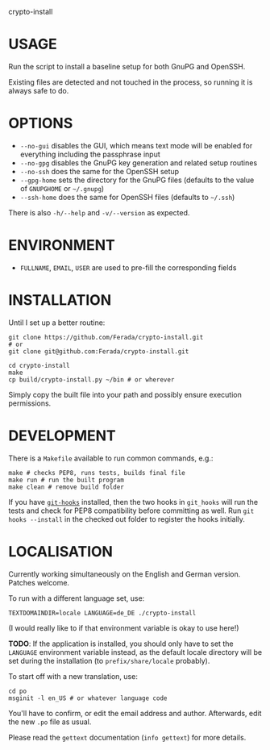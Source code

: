 crypto-install

# USAGE

Run the script to install a baseline setup for both GnuPG and OpenSSH.

Existing files are detected and not touched in the process, so running
it is always safe to do.

# OPTIONS

- `--no-gui` disables the GUI, which means text mode will be enabled for
  everything including the passphrase input
- `--no-gpg` disables the GnuPG key generation and related setup
  routines
- `--no-ssh` does the same for the OpenSSH setup
- `--gpg-home` sets the directory for the GnuPG files (defaults to the
  value of `GNUPGHOME` or `~/.gnupg`)
- `--ssh-home` does the same for OpenSSH files (defaults to `~/.ssh`)

There is also `-h/--help` and `-v/--version` as expected.

# ENVIRONMENT

- `FULLNAME`, `EMAIL`, `USER` are used to pre-fill the corresponding
  fields

# INSTALLATION

Until I set up a better routine:

    git clone https://github.com/Ferada/crypto-install.git
    # or
    git clone git@github.com:Ferada/crypto-install.git

    cd crypto-install
    make
    cp build/crypto-install.py ~/bin # or wherever

Simply copy the built file into your path and possibly ensure execution
permissions.

# DEVELOPMENT

There is a `Makefile` available to run common commands, e.g.:

    make # checks PEP8, runs tests, builds final file
    make run # run the built program
    make clean # remove build folder

If you have [`git-hooks`](https://github.com/icefox/git-hooks)
installed, then the two hooks in `git_hooks` will run the tests and
check for PEP8 compatibility before committing as well.  Run
`git hooks --install` in the checked out folder to register the hooks
initially.

# LOCALISATION

Currently working simultaneously on the English and German version.
Patches welcome.

To run with a different language set, use:

    TEXTDOMAINDIR=locale LANGUAGE=de_DE ./crypto-install

(I would really like to if that environment variable is okay to use
here!)

**TODO**: If the application is installed, you should only have to set
the `LANGUAGE` environment variable instead, as the default locale
directory will be set during the installation (to
`prefix/share/locale` probably).

To start off with a new translation, use:

    cd po
    msginit -l en_US # or whatever language code

You'll have to confirm, or edit the email address and author.
Afterwards, edit the new `.po` file as usual.

Please read the `gettext` documentation (`info gettext`) for more
details.
